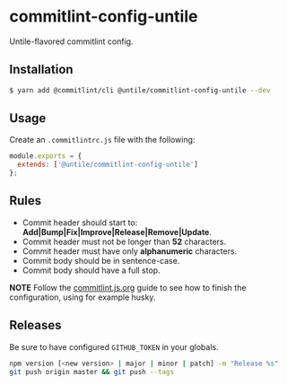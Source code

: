 # commitlint-config-untile

Untile-flavored commitlint config.

## Installation

```sh
$ yarn add @commitlint/cli @untile/commitlint-config-untile --dev
```

## Usage

Create an `.commitlintrc.js` file with the following:

```js
module.exports = {
  extends: ['@untile/commitlint-config-untile']
};
```

## Rules
- Commit header should start to: **Add|Bump|Fix|Improve|Release|Remove|Update**.
- Commit header must not be longer than **52** characters.
- Commit header must have only **alphanumeric** characters.
- Commit body should be in sentence-case.
- Commit body should have a full stop.

**NOTE**
Follow the [commitlint.js.org](https://commitlint.js.org/#/guides-local-setup?id=install-husky) guide 
to see how to finish the configuration, using for example husky.

## Releases

Be sure to have configured `GITHUB_TOKEN` in your globals.

```bash
npm version [<new version> | major | minor | patch] -m "Release %s"
git push origin master && git push --tags
```
